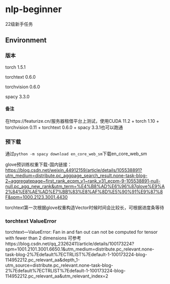 # nlp-beginner
22级新手任务

## Environment
### 版本
torch 1.5.1

torchtext 0.6.0

torchvision 0.6.0

spacy 3.3.0

#### 备注
在https://featurize.cn/服务器租借平台上测试，使用CUDA 11.2 + torch 1.10 + torchvision 0.11 + torchtext 0.6.0 + spacy 3.3.1也可以跑通

### 预下载
通过`python -m spacy download en_core_web_sm`下载en_core_web_sm

glove预训练权重下载-国内链接：https://blog.csdn.net/weixin_44912159/article/details/105538891?utm_medium=distribute.pc_aggpage_search_result.none-task-blog-2~aggregatepage~first_rank_ecpm_v1~rank_v31_ecpm-9-105538891-null-null.pc_agg_new_rank&utm_term=%E4%B8%AD%E6%96%87glove%E9%A2%84%E8%AE%AD%E7%BB%83%E8%AF%8D%E5%90%91%E9%87%8F&spm=1000.2123.3001.4430

torchtext第一次根据glove权重构造Vector时候时间会比较长，可根据进度条等待

### torchtext ValueError
torchtext—ValueError: Fan in and fan out can not be computed for tensor with fewer than 2 dimensions
可参考https://blog.csdn.net/qq_23262411/article/details/100173224?spm=1001.2101.3001.6650.1&utm_medium=distribute.pc_relevant.none-task-blog-2%7Edefault%7ECTRLIST%7Edefault-1-100173224-blog-114952212.pc_relevant_aa&depth_1-utm_source=distribute.pc_relevant.none-task-blog-2%7Edefault%7ECTRLIST%7Edefault-1-100173224-blog-114952212.pc_relevant_aa&utm_relevant_index=2

